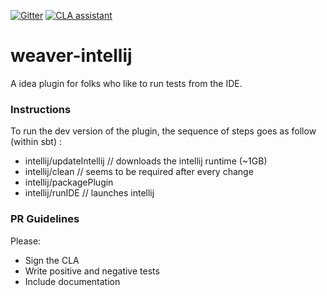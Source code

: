 [![Gitter](https://img.shields.io/gitter/room/disneystreaming/weaver-test.svg)](https://gitter.im/disneystreaming/weaver-test)
[![CLA assistant](https://cla-assistant.io/readme/badge/disneystreaming/weaver-test)](https://cla-assistant.io/disneystreaming/weaver-test)


# weaver-intellij

A idea plugin for folks who like to run tests from the IDE.

### Instructions

To run the dev version of the plugin, the sequence of steps goes as follow (within sbt) :

* intellij/updateIntellij // downloads the intellij runtime (~1GB)
* intellij/clean // seems to be required after every change
* intellij/packagePlugin
* intellij/runIDE // launches intellij

### PR Guidelines

Please:
- Sign the CLA
- Write positive and negative tests
- Include documentation






